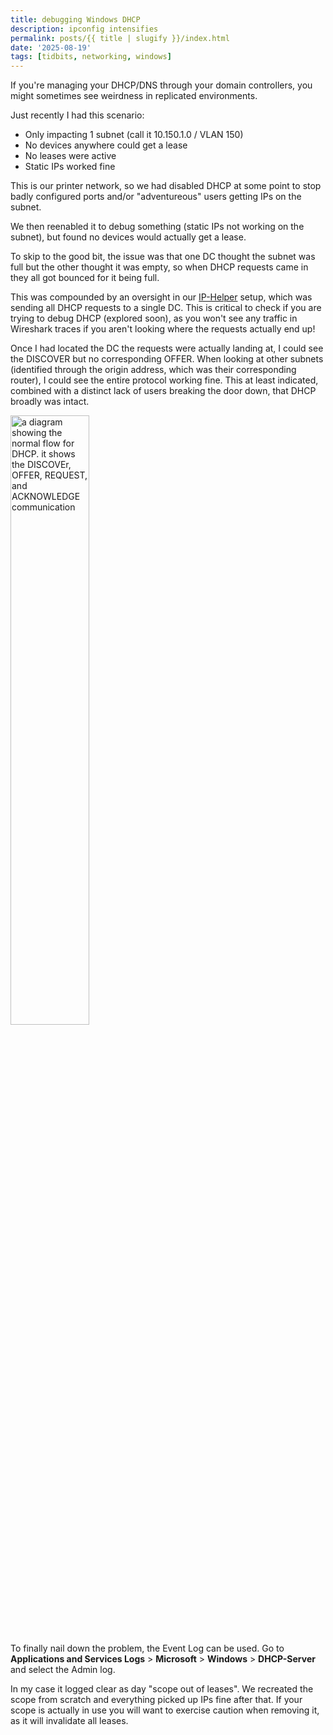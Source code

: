 ```yaml
---
title: debugging Windows DHCP
description: ipconfig intensifies
permalink: posts/{{ title | slugify }}/index.html
date: '2025-08-19'
tags: [tidbits, networking, windows]
---
```

If you're managing your DHCP/DNS through your domain controllers, you might sometimes see weirdness in replicated environments.

Just recently I had this scenario:
- Only impacting 1 subnet (call it 10.150.1.0 / VLAN 150)
- No devices anywhere could get a lease
- No leases were active
- Static IPs worked fine

This is our printer network, so we had disabled DHCP at some point to stop badly configured ports and/or "adventureous" users getting IPs on the subnet. 

We then reenabled it to debug something (static IPs not working on the subnet), but found no devices would actually get a lease.

To skip to the good bit, the issue was that one DC thought the subnet was full but the other thought it was empty, so when DHCP requests came in they all got bounced for it being full. 

This was compounded by an oversight in our [IP-Helper](https://networkengineering.stackexchange.com/questions/41376/how-ip-helper-address-works) setup, which was sending all DHCP requests to a single DC. This is critical to check if you are trying to debug DHCP (explored soon), as you won't see any traffic in Wireshark traces if you aren't looking where the requests actually end up!

Once I had located the DC the requests were actually landing at, I could see the DISCOVER but no corresponding OFFER. When looking at other subnets (identified through the origin address, which was their corresponding router), I could see the entire protocol working fine. This at least indicated, combined with a distinct lack of users breaking the door down, that DHCP broadly was intact.

<img src="/images/posts/dhcp/dhcp-proto.png" alt="a diagram showing the normal flow for DHCP. it shows the DISCOVEr, OFFER, REQUEST, and ACKNOWLEDGE communication" title="the flow of DHCP when it is working as intended" style="width: 50%; margin: auto;">

To finally nail down the problem, the Event Log can be used.
Go to **Applications and Services Logs** > **Microsoft** > **Windows** > **DHCP-Server** and select the Admin log. 

In my case it logged clear as day "scope out of leases". We recreated the scope from scratch and everything picked up IPs fine after that. If your scope is actually in use you will want to exercise caution when removing it, as it will invalidate all leases.
